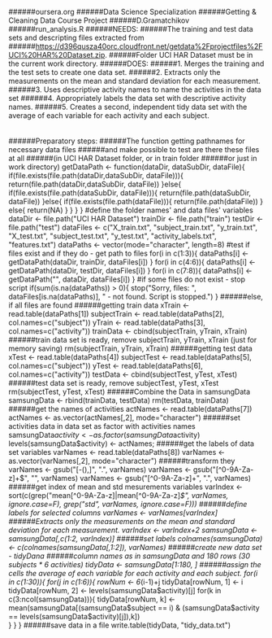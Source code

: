 ######oursera.org
######Data Science Specialization
######Getting & Cleaning Data Course Project
######D.Gramatchikov
######run_analysis.R
######NEEDS:
######The training and test data sets and descripting files extracted from 
######https://d396qusza40orc.cloudfront.net/getdata%2Fprojectfiles%2FUCI%20HAR%20Dataset.zip.
######Folder UCI HAR Dataset must be in the current work directory.
######DOES:
######1. Merges the training and the test sets to create one data set.
######2. Extracts only the measurements on the mean and standard deviation for each measurement. 
######3. Uses descriptive activity names to name the activities in the data set
######4. Appropriately labels the data set with descriptive activity names. 
######5. Creates a second, independent tidy data set with the average of each variable for each activity and each subject. 
######
######Preparatory steps:
######The function getting pathnames for necessary data files
######and make possible to test are there these files at all
######(in UCI HAR Dataset folder, or in train folder
######or just in work directory)
getDataPath <- function(dataDir, dataSubDir, dataFile){
  if(file.exists(file.path(dataDir,dataSubDir, dataFile))){
    return(file.path(dataDir,dataSubDir, dataFile))
  }else{
    if(file.exists(file.path(dataSubDir, dataFile))){
      return(file.path(dataSubDir, dataFile))
    }else{
      if(file.exists(file.path(dataFile))){
        return(file.path(dataFile))
      }
      else{
        return(NA)
      }
    }
  }
}
#define the folder names' and data files' variables
dataDir <- file.path("UCI HAR Dataset")
trainDir <- file.path("train")
testDir <- file.path("test")
dataFiles <- c("X_train.txt", "subject_train.txt", "y_train.txt", "X_test.txt", "subject_test.txt", "y_test.txt", 
               "activity_labels.txt", "features.txt")
dataPaths <- vector(mode="character", length=8)
#test if files exist and if they do - get path to files
for(i in c(1:3)){
  dataPaths[i] <- getDataPath(dataDir, trainDir, dataFiles[i])
}
for(i in c(4:6)){
  dataPaths[i] <- getDataPath(dataDir, testDir, dataFiles[i])
}
for(i in c(7:8)){
  dataPaths[i] <- getDataPath("", dataDir, dataFiles[i])
}
#if some files do not exist - stop script
if(sum(is.na(dataPaths)) > 0){
  stop("Sorry, files: ", dataFiles[is.na(dataPaths)], " - not found. Script is stopped.")
}
######else, if all files are found
######getting train data
xTrain <- read.table(dataPaths[1])
subjectTrain <- read.table(dataPaths[2], col.names=c("subject"))
yTrain <- read.table(dataPaths[3], col.names=c("activity"))
trainData <- cbind(subjectTrain, yTrain, xTrain)
######train data set is ready, remove subjectTrain, yTrain, xTrain (just for memory saving)
rm(subjectTrain, yTrain, xTrain)
######getting test data
xTest <- read.table(dataPaths[4])
subjectTest <- read.table(dataPaths[5], col.names=c("subject"))
yTest <- read.table(dataPaths[6], col.names=c("activity"))
testData <- cbind(subjectTest, yTest, xTest)
######test data set is ready, remove subjectTest, yTest, xTest
rm(subjectTest, yTest, xTest)
######Combine the Data in samsungData
samsungData <- rbind(trainData, testData)
rm(testData, trainData)
######get the names of activities
actNames <- read.table(dataPaths[7])
actNames <- as.vector(actNames[,2], mode="character")
######set activities data in data set as factor with activities names
samsungData$activity <- as.factor(samsungData$activity)
levels(samsungData$activity) <- actNames;
######get the labels of data set variables
varNames <- read.table(dataPaths[8])
varNames <- as.vector(varNames[,2], mode="character")
######transform they
varNames <- gsub("[-(),]", ".", varNames)
varNames <- gsub("[^0-9A-Za-z]+$", "", varNames) 
varNames <- gsub("[^0-9A-Za-z]+", ".", varNames)
######get index of mean and std mesurements variables
varIndex <- sort(c(grep("mean[^0-9A-Za-z]|mean[^0-9A-Za-z]*$", varNames, ignore.case=F), grep("std", varNames, ignore.case=F)))
######define labels for selected columns
varNames <- varNames[varIndex]
######Extracts only the measurements on the mean and standard deviation for each measurement.
varIndex <- varIndex+2
samsungData <- samsungData[,c(1:2, varIndex)]
######set labels
colnames(samsungData) <- c(colnames(samsungData[,1:2]), varNames)
######create new data set - tidyDana 
######column names as in samsungData and 180 rows (30 subjects * 6 activities)
tidyData <- samsungData[1:180, ]
######assign the cells the average of each variable for each activity and each subject.
for(i in c(1:30)){
  for(j in c(1:6)){
    rowNum <- 6*(i-1)+j
    tidyData[rowNum, 1] <- i
    tidyData[rowNum, 2] <- levels(samsungData$activity)[j]
    for(k in c(3:ncol(samsungData))){
      tidyData[rowNum, k] <- mean(samsungData[(samsungData$subject == i) & (samsungData$activity == levels(samsungData$activity)[j]),k])      
    }
  }
}
######save data in a file
write.table(tidyData, "tidy_data.txt")
